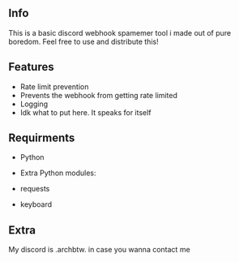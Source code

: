 ## Info

This is a basic discord webhook spamemer tool i made out of pure boredom. Feel free to use and distribute this!

## Features 

* Rate limit prevention
 * Prevents the webhook from getting rate limited
* Logging
 * Idk what to put here. It speaks for itself

## Requirments

* Python

* Extra Python modules:
 * requests
 * keyboard

## Extra

My discord is .archbtw. in case you wanna contact me
